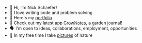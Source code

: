 - 👋 Hi, I’m Nick Schaefer!
- 💫 I love writing code and problem solving
- 📕 Here's my [portfolio](https://www.nschaefer.com)
- 🌱 Check out my latest app [GrowNotes](https://www.grow-notes.com), a garden journal!
- 🗣 I'm open to ideas, collaborations, employment, opportunities
- 🍄 In my free time I take [pictures](https://www.instagram.com/wildernns) of nature
